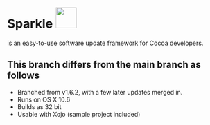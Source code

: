 # Sparkle <img src="Sparkle.png" width=48 height=48 alt="">
is an easy-to-use software update framework for Cocoa developers.

## This branch differs from the main branch as follows

* Branched from v1.6.2, with a few later updates merged in.
* Runs on OS X 10.6
* Builds as 32 bit
* Usable with Xojo (sample project included)
